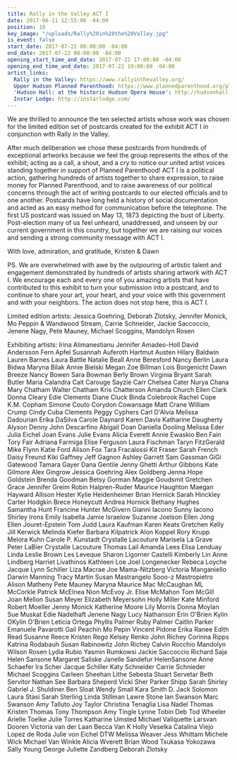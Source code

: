 ```yaml
---
title: Rally in the Valley ACT I
date: 2017-06-11 12:55:00 -04:00
position: 18
key_image: "/uploads/Rally%20in%20the%20Valley.jpg"
is_event: false
start_date: 2017-07-22 00:00:00 -04:00
end_date: 2017-07-22 00:00:00 -04:00
opening_start_time_and_date: 2017-07-22 17:00:00 -04:00
opening_end_time_and_date: 2017-07-22 19:00:00 -04:00
artist_links:
  Rally in the Valley: https://www.rallyinthevalley.org/
  Upper Hudson Planned Parenthood: https://www.plannedparenthood.org/planned-parenthood-upper-hudson
  'Hudson Hall: at the historic Hudson Opera House': http://hudsonhall.org/
  Instar Lodge: http://instarlodge.com/
---
```


We are thrilled to announce the ten selected artists whose work was chosen for the limited edition set of postcards created for the exhibit ACT I in conjunction with Rally in the Valley.

After much deliberation we chose these postcards from hundreds of exceptional artworks because we feel the group represents the ethos of the exhibit; acting as a call, a shout, and a cry to notice our united artist voices standing together in support of Planned Parenthood! ACT I is a political action, gathering hundreds of artists together to share expression, to raise money for Planned Parenthood, and to raise awareness of our political concerns through the act of writing postcards to our elected officials and to one another. Postcards have long held a history of social documentation and acted as an easy method for communication before the telephone. The first US postcard was issued on May 13, 1873 depicting the bust of Liberty. Post-election many of us feel unheard, unaddressed, and unseen by our current government in this country, but together we are raising our voices and sending a strong community message with ACT I. 

With love, admiration, and gratitude,
Kristen & Dawn

PS. We are overwhelmed with awe by the outpouring of artistic talent and engagement demonstrated by hundreds of artists sharing artwork with ACT I. We encourage each and every one of you amazing artists that have contributed to this exhibit to turn your submission into a postcard, and to continue to share your art, your heart, and your voice with this government and with your neighbors. The action does not stop here, this is ACT I.

Limited edition artists:
Jessica Goehring, Deborah Zlotsky, Jennifer Monick, Mo Peppin & Wandwood Stream, Carrie Schneider, Jackie Saccoccio, Jenene Nagy, Pete Mauney, Michael Scoggins, Mandolyn Rosen

Exhibiting artists:
Irina Alimanestianu
Jennifer Amadeo-Holl
David Andersson
Fern Apfel
Susannah Auferoth
Hartmut Austen
Hilary Baldwin
Lauren Barnes
Laura Battle
Natalie Beall
Anne Beresford
Nancy Berlin
Laura Bidwa
Maryna Bilak
Annie Bielski
Megan Zoe Billman
Lois Borgenicht
Dawn Breeze
Nancy Bowen
Sara Bowman
Berly Brown
Virginia Bryant
Sarah Butler
Maria Calandra
Cait Carouge
Sayzie Carr
Chelsea Cater
Nurya Chana
Mary Chatham
Walter Chatham
Kris Chatterson
Amanda Church
Ellen Clark
Donna Cleary
Edie Clements
Diane Cluck
Binda Colebrook
Rachel Cope
K.M. Copham
Simone Couto
Corydon Cowansage
Matt Crane
William Crump
Cindy Cuba Clements
Peggy Cyphers
Carl D'Alvia
Melissa Dadourian
Erika DaSilva
Carole Daynard
Karen Davis
Katharine Daugherty
Alyson Denny
John Descarfino
Abigail Doan
Daniella Dooling
Melissa Eder
Julia Eichel
Joan Evans
Julie Evans
Alicia Everett
Annie Ewaskio
Ben Fain
Tory Fair
Adriana Farmiga
Elise Ferguson
Laura Fischman
Taryn FitzGerald
Mike Flynn
Katie Ford
Alison Fox
Tara Fracalossi
Kit Fraser
Sarah French
Daisy Freund
Kiki Gaffney
Jeff Gagnon
Ashley Garrett
Sam Gassman
GiGi Gatewood
Tamara Gayer
Dana Gentile
Jenny Ghetti
Arthur Gibbons
Kate Gilmore
Alex Gingrow
Jessica Goehring
Alex Goldberg
Jenna Hope Goldstein
Brenda Goodman
Betsy Gorman
Maggie Goudsmit
Gretchen Grace
Jennifer Greim
Robin Halpren-Ruder
Maurice Haughton
Maegan Hayward
Allison Hester
Kylie Heidenheimer
Brian Hernick
Sarah Hinckley
Carter Hodgkin
Brece Honeycutt
Andrea Hornick
Bethany Hughes
Samantha Hunt
Francine Hunter McGivern
Gianni Iacono
Sunny Iacono
Shirley Irons
Emily Isabella
Jamie Israelow
Suzanne Joelson
Ellen Jong
Ellen Jouret-Epstein
Tom Judd
Laura Kaufman
Karen Keats
Gretchen Kelly
Jill Kerwick
Melinda Kiefer
Barbara Kilpatrick
Alon Koppel
Rory Krupp
Melora Kuhn
Carole P. Kunstadt
Crystalle Lacouture
Marisela La Grave
Peter LaBier
Crystalle Lacouture
Thomas Lail
Amanda Lees
Elisa Lenduay
Linda Leslie Brown
Les Leveque
Sharon Ligorner Castelli
Kimberly Lin
Anne Lindberg
Harriet Livathinos
Kathleen Loe
Joel Longenecker
Rebeca Loyche
Jacque Lynn Schiller
Liza Macrae
Joe Mama-Nitzberg
Victoria Manganiello
Darwin Manning
Tracy Martin
Susan Mastrangelo
Sooo-z Mastropietro
Alison Matheny
Pete Mauney
Maryna Maurice
Mac McCaughan
ML McCorkle
Patrick McElnea
Nion McEvoy Jr.
Elise McMahon
Tom McGill
Joan Mellon
Susan Meyer
Elizabeth Meyersohn
Holly Miller
Kate Minford
Robert Moeller
Jenny Monick
Katherine Moore
Lily Morris
Donna Moylan
Sue Muskat
Edie Nadelhaft
Jenene Nagy
Lucy Nathanson
Erin O'Brien
Kylin OKylin O'Brien
Leticia Ortega
Phyllis Palmer
Ruby Palmer
Caitlin Parker
Emanuele Pavarotti
Gail Peachin
Mo Pepin
Vincent Pidone
Erika Ranee
Edith Read
Susanne Reece
Kristen Rego
Kelsey Renko
John Richey
Corinna Ripps
Katrina Rodabauh
Susan Rabinowitz
John Richey
Calvin Rocchio
Mandolyn Wilson Rosen
Lydia Rubio
Yasmin Rumkowsi
Jackie Saccoccio
Richard Saja
Helen Sansone
Margaret Saliske
Janelle Sandefur
HelenSansone
Anne Schaefer
Ira Scher
Jacque Schiller
Katy Schneider
Carrie Schnieder
Michael Scoggins
Carleen Sheehan
Lithe Sebesta
Stuart Servetar
Beth Servitor
Nathan See
Barbara Sheperd
Vicki Sher
Parker Shipp
Sarah Shirley
Gabriel J. Shuldiner
Ben Sloat
Wendy Small
Kara Smith
D. Jack Solomon
Laura Stasi
Sarah Sterling
Linda Stillman
Lawre Stone
Ian Swanson
Marc Swanson
Amy Talluto
Joy Taylor
Christina Tenaglia
Lisa Nadel Thomas
Kristen Thomas
Tony Thompson
Amy Tingle
Lynne Tobin
Deb Tod Wheeler
Arielle Toelke
Julie Torres
Katharine Umsted
Michael Valiquette
Larsvan Dooren
Victoria van der Laan
Becca Van K
Holly Veselka
Catalina Viejo Lopez de Roda
Julie von Eichel
DTW
Melissa Weaver
Jess Whittam
Michele Wick
Michael Van Winkle
Alicia Wverett
Brian Wood
Tsukasa Yokozawa
Sally Young
George Juliette Zandberg
Deborah Zlotsky